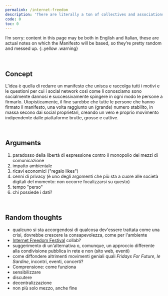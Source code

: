 ```yaml
---
permalink: /internet-freedom
description: 'There are literally a ton of collectives and associations around the world which fight for internet freedom and users'' rights, but I believe everything should start from the user’s end. Here there are my notes and thoughts to write the <em>Internet Freedom Manifesto</em>'
code: 0
toc: 0
---
```


I’m sorry: content in this page may be both in English and Italian, these are actual notes on which the Manifesto will be based, so they’re pretty random and messed up.
{:.yellow .warning}

<br />

## Concept

L’idea è quella di redarre un manifesto che unisca e raccolga tutti i motivi e le questioni per cui i social network così come li conosciamo sono socialmente dannosi e successivamente spingere in ogni modo le persone a firmarlo. Utopisticamente, il fine sarebbe che tutte le persone che hanno firmato il manifesto, una volta raggiunto un (grande) numero stabilito, in massa secono dai social proprietari, creando un vero e proprio movimento indipendente dalle piattaforme brutte, grosse e cattive.

<br />

## Arguments

1. paradosso della libertà di espressione contro il monopolio dei mezzi di comunicazione
2. impatto ambientale
3. ricavi economici ("regalo likes")
4. cenni di privacy (è uno degli argomenti che più sta a cuore alle società digitali del momento: non occorre focalizzarsi su questo)
5. tempo "perso"
6. chi possiede i dati?

<br />

## Random thoughts

- qualcuno si sta accorgendosi di qualcosa dev'essere trattata come una crisi, dovrebbe crescere la consapevolezza, come per l'ambiente
- [Internet Freedom Festival](https://internetfreedomfestival.org/) collab?
- suggerimento di un'alternativa o, comunque, un approccio differente alla condivisione pubblica in rete e non (sito web, eventi)
- come diffondere altrimenti movimenti geniali quali _Fridays For Future_, _le Sardine_, incontri, eventi, concerti?
- Comprensione: come funziona
- sensibilizzare
- discutere
- decentralizzazione
- non più solo mezzo, anche fine